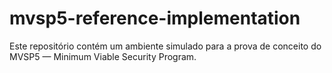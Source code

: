 # mvsp5-reference-implementation
Este repositório contém um ambiente simulado para a prova de conceito do MVSP5 — Minimum Viable Security Program.
